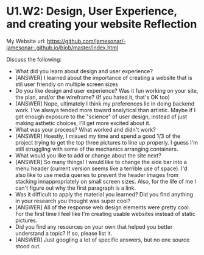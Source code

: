 # U1.W2: Design, User Experience, and creating your website Reflection

My Website url: https://github.com/jamesonar/-jamesonar-.github.io/blob/master/index.html

Discuss the following:
* What did you learn about design and user experience? 
* [ANSWER] I learned about the importance of creating a website that is stil user friendly on multiple screen sizes
* Do you like design and user experience? Was it fun working on your site, the plan, and/or the wireframe? (If you hated it, that's OK too)
* [ANSWER] Nope, ultimately I think my preferences lie in doing backend work. I've always tended more toward analytical than artistic. Maybe if I get enough exposure to the "science" of user design, instead of just making asthetic choices, I'll get more excited about it.
* What was your process? What worked and didn't work?
* [ANSWER] Hoestly, I misued my time and spend a good 1/3 of the project trying to get the top three pictures to line up properly. I guess I'm still struggling with some of the mechanics arranging containers.  
* What would you like to add or change about the site next?
* [ANSWER] So many things! I would like to change the side bar into a menu header (current version seems like a terrible use of space). I'd also like to use media queries to prevent the header images from stacking innappropriately on small screen sizes. Also, for the life of me I can't figure out why the first paragraph is a link.
* Was it difficult to apply the material you learned? Did you find anything in your research you thought was super cool?
* [ANSWER] All of the response web design elements were pretty cool. For the first time I feel like I'm creating usable websites instead of static pictures.
* Did you find any resources on your own that helped you better understand a topic? If so, please list it.
* [ANSWER] Just googling a lot of specific answers, but no one source stood out.
